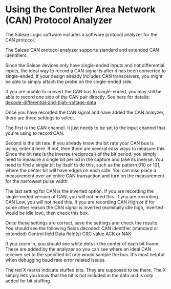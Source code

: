 # Using the Controller Area Network \(CAN\) Protocol Analyzer

The Saleae Logic software includes a software protocol analyzer for the CAN protocol.

The Saleae CAN protocol analyzer supports standard and extended CAN identifiers.

Since the Saleae devices only have single-ended inputs and not differential inputs, the ideal way to record a CAN signal is after it has been converted to single-ended. If your design already includes CAN transceivers, you might be able to simply attach the probe on the single-ended side.

If you are unable to convert the CAN bus to single-ended, you may still be able to record one side of the CAN pair directly. See here for details: [decode-differential-and-high-voltage-data](https://saleae.gitbook.io/docs/~/edit/drafts/-LJtz6oLoorv0m1D_LFm/protocol-analyzers/analyzer-user-guides/decode-differential-and-high-voltage-data)

Once you have recorded the CAN signal and have added the CAN analyzer, there are three settings to select.

The first is the CAN channel. It just needs to be set to the input channel that you're using to record CAN.

Second is the bit rate. If you already know the bit rate your CAN bus is using, enter it here. If not, then there are several easy ways to measure this. Since the bit rate is the inverse \(reciprocal\) of the bit period, you simply need to measure a single bit period in the capture and take its inverse. You need to find a single bit by itself to do this, such as the pattern 010 or 101, where the center bit will have edges on each side. You can also place a measurement over an entire CAN transaction and turn on the measurement for the narrowest pulse width.

The last setting for CAN is the inverted option. If you are recording the single-ended version of CAN, you will not need this. If you are recording CAN Low, you will not need this. If you are recording CAN High or if for some other reason the CAN signal is inverted \(nominally idle high, inverted would be idle low\), then check this box.

Once these settings are correct, save the settings and check the results. You should see the following fields decoded: CAN identifier \(standard or extended\) Control field Data field\(s\) CRC value ACK or NAK

If you zoom in, you should see white dots in the center of each bit frame. These are added by the analyzer so you can see where an ideal CAN receiver set to the specified bit rate would sample the bus. It's most helpful when debugging baud rate error related issues.

The red X marks indicate stuffed bits. They are supposed to be there. The X simply lets you know that the bit is not included in the data and is only added for bit stuffing.

